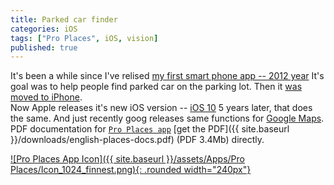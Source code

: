 ```yaml
---
title: Parked car finder
categories: iOS
tags: ["Pro Places", iOS, vision]
published: true
---
```

It's been a while since I've relised [my first smart phone app -- 2012 year](http://famer.github.io/projects/app/megafinder.html) It's goal was to help people find parked car on the parking lot. Then it [was moved to iPhone](http://famer.github.io/projects/app/spottyfinder.html).  
Now Apple releases it's new iOS version -- [iOS 10](http://appleinsider.com/articles/16/06/14/inside-ios-10-apple-maps-will-remember-where-you-parked-your-car) 5 years later, that does the same. And just recently goog releases same functions for [Google Maps](https://techcrunch.com/2017/03/20/google-maps-lets-you-record-your-parking-location-time-left-at-the-meter/).  
PDF documentation for [`Pro Places app`][pro-places] [get the PDF]({{ site.baseurl }}/downloads/english-places-docs.pdf) (PDF 3.4Mb) directly.

[![Pro Places App Icon]({{ site.baseurl }}/assets/Apps/Pro Places/Icon_1024_finnest.png){: .rounded width="240px"}][pro-places]

[pro-places]: https://itunes.apple.com/us/app/pro-places/id948166579
